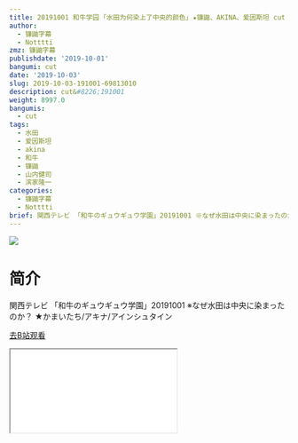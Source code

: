 ```yaml
---
title: 20191001 和牛学园 ｢水田为何染上了中央的颜色｣ ★镰鼬、AKINA、爱因斯坦 cut
author:
  - 镰鼬字幕
  - Notttti
zmz: 镰鼬字幕
publishdate: '2019-10-01'
bangumi: cut
date: '2019-10-03'
slug: 2019-10-03-191001-69813010
description: cut&#8226;191001
weight: 8997.0
bangumis:
  - cut
tags:
  - 水田
  - 爱因斯坦
  - akina
  - 和牛
  - 镰鼬
  - 山内健司
  - 滨家隆一
categories:
  - 镰鼬字幕
  - Notttti
brief: 関西テレビ 「和牛のギュウギュウ学園」20191001 ※なぜ水田は中央に染まったのか？ ★かまいたち/アキナ/アインシュタイン
---
```

![](https://raw.githubusercontent.com/tcgriffith/owaraisite/master/static/tmpimg/a7218811a945c7ee472f6221bfc6d1262b03d9c6.jpg.480.jpg)
# 简介  
関西テレビ
「和牛のギュウギュウ学園」20191001
※なぜ水田は中央に染まったのか？
★かまいたち/アキナ/アインシュタイン  

[去B站观看](https://www.bilibili.com/video/av69813010/)
<div class ="resp-container"><iframe class="testiframe" src="//player.bilibili.com/player.html?aid=69813010"", scrolling="no", allowfullscreen="true" > </iframe></div> 
